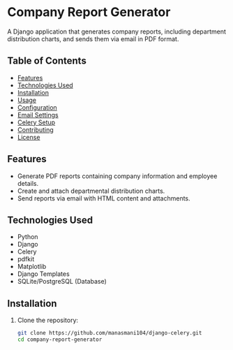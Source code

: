 # Company Report Generator

A Django application that generates company reports, including department distribution charts, and sends them via email in PDF format.

## Table of Contents
- [Features](#features)
- [Technologies Used](#technologies-used)
- [Installation](#installation)
- [Usage](#usage)
- [Configuration](#configuration)
- [Email Settings](#email-settings)
- [Celery Setup](#celery-setup)
- [Contributing](#contributing)
- [License](#license)

## Features
- Generate PDF reports containing company information and employee details.
- Create and attach departmental distribution charts.
- Send reports via email with HTML content and attachments.

## Technologies Used
- Python
- Django
- Celery
- pdfkit
- Matplotlib
- Django Templates
- SQLite/PostgreSQL (Database)

## Installation
1. Clone the repository:
   ```bash
   git clone https://github.com/manasmani104/django-celery.git
   cd company-report-generator

